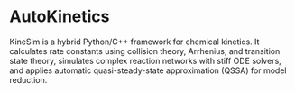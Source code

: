 # AutoKinetics
KineSim is a hybrid Python/C++ framework for chemical kinetics. It calculates rate constants using collision theory, Arrhenius, and transition state theory, simulates complex reaction networks with stiff ODE solvers, and applies automatic quasi-steady-state approximation (QSSA) for model reduction.
